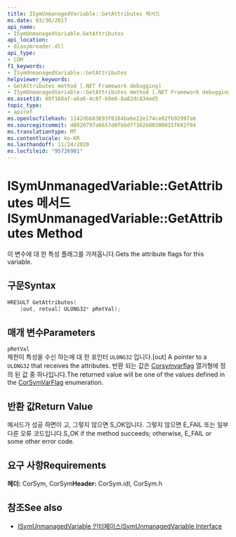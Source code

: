 ```yaml
---
title: ISymUnmanagedVariable::GetAttributes 메서드
ms.date: 03/30/2017
api_name:
- ISymUnmanagedVariable.GetAttributes
api_location:
- diasymreader.dll
api_type:
- COM
f1_keywords:
- ISymUnmanagedVariable::GetAttributes
helpviewer_keywords:
- GetAttributes method [.NET Framework debugging]
- ISymUnmanagedVariable::GetAttributes method [.NET Framework debugging]
ms.assetid: 80f168af-a6a6-4c8f-b9e6-8a82dc834ed5
topic_type:
- apiref
ms.openlocfilehash: 1142dbb83693f6104ba6e22e174ce02fb92997a6
ms.sourcegitcommit: d8020797a6657d0fbbdff362b80300815f682f94
ms.translationtype: MT
ms.contentlocale: ko-KR
ms.lasthandoff: 11/24/2020
ms.locfileid: "95726901"
---
```

# <a name="isymunmanagedvariablegetattributes-method"></a><span data-ttu-id="46073-102">ISymUnmanagedVariable::GetAttributes 메서드</span><span class="sxs-lookup"><span data-stu-id="46073-102">ISymUnmanagedVariable::GetAttributes Method</span></span>

<span data-ttu-id="46073-103">이 변수에 대 한 특성 플래그를 가져옵니다.</span><span class="sxs-lookup"><span data-stu-id="46073-103">Gets the attribute flags for this variable.</span></span>  
  
## <a name="syntax"></a><span data-ttu-id="46073-104">구문</span><span class="sxs-lookup"><span data-stu-id="46073-104">Syntax</span></span>  
  
```cpp  
HRESULT GetAttributes(  
    [out, retval] ULONG32* pRetVal);  
```  
  
## <a name="parameters"></a><span data-ttu-id="46073-105">매개 변수</span><span class="sxs-lookup"><span data-stu-id="46073-105">Parameters</span></span>  

 `pRetVal`  
 <span data-ttu-id="46073-106">제한이 특성을 수신 하는에 대 한 포인터 `ULONG32` 입니다.</span><span class="sxs-lookup"><span data-stu-id="46073-106">[out] A pointer to a `ULONG32` that receives the attributes.</span></span> <span data-ttu-id="46073-107">반환 되는 값은 [Corsymvarflag](corsymvarflag-enumeration.md) 열거형에 정의 된 값 중 하나입니다.</span><span class="sxs-lookup"><span data-stu-id="46073-107">The returned value will be one of the values defined in the [CorSymVarFlag](corsymvarflag-enumeration.md) enumeration.</span></span>  
  
## <a name="return-value"></a><span data-ttu-id="46073-108">반환 값</span><span class="sxs-lookup"><span data-stu-id="46073-108">Return Value</span></span>  

 <span data-ttu-id="46073-109">메서드가 성공 하면이 고, 그렇지 않으면 S_OK입니다. 그렇지 않으면 E_FAIL 또는 일부 다른 오류 코드입니다.</span><span class="sxs-lookup"><span data-stu-id="46073-109">S_OK if the method succeeds; otherwise, E_FAIL or some other error code.</span></span>  
  
## <a name="requirements"></a><span data-ttu-id="46073-110">요구 사항</span><span class="sxs-lookup"><span data-stu-id="46073-110">Requirements</span></span>  

 <span data-ttu-id="46073-111">**헤더:** CorSym, CorSym</span><span class="sxs-lookup"><span data-stu-id="46073-111">**Header:** CorSym.idl, CorSym.h</span></span>  
  
## <a name="see-also"></a><span data-ttu-id="46073-112">참조</span><span class="sxs-lookup"><span data-stu-id="46073-112">See also</span></span>

- [<span data-ttu-id="46073-113">ISymUnmanagedVariable 인터페이스</span><span class="sxs-lookup"><span data-stu-id="46073-113">ISymUnmanagedVariable Interface</span></span>](isymunmanagedvariable-interface.md)
